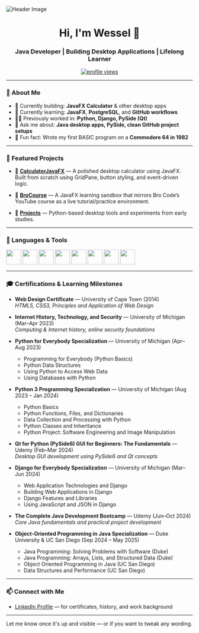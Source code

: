 ![Header Image](https://headedforspace.com/wp-content/uploads/2024/04/Heading.jpg)

<h1 align="center">Hi, I'm Wessel 👋</h1>
<h3 align="center">Java Developer | Building Desktop Applications | Lifelong Learner</h3>

<p align="center">
  <a href="https://www.linkedin.com/in/wessel-wessels-9113191a/">
    <img src="https://komarev.com/ghpvc/?username=aso-repos&label=Profile%20views&color=0e75b6&style=flat" alt="profile views"/>
  </a>
</p>

---

### 🧭 About Me

- 🔭 Currently building: **JavaFX Calculator** & other desktop apps
- 🌱 Currently learning: **JavaFX**, **PostgreSQL**, and **GitHub workflows**
- 👨‍💻 Previously worked in: **Python, Django, PySide (Qt)**
- 💬 Ask me about: **Java desktop apps, PySide, clean GitHub project setups**
- 🧠 Fun fact: Wrote my first BASIC program on a **Commodore 64 in 1982**

---

### 🚀 Featured Projects

- 🔸 [**CalculatorJavaFX**](https://github.com/aso-repos/CalculatorJavaFX) — A polished desktop calculator using JavaFX. Built from scratch using GridPane, button styling, and event-driven logic.

- 🔸 [**BroCourse**](https://github.com/aso-repos/BroCourse) — A JavaFX learning sandbox that mirrors Bro Code’s YouTube course as a live tutorial/practice environment.

- 🔸 [**Projects**](https://github.com/aso-repos/Projects) — Python-based desktop tools and experiments from early studies.

---

### 🧰 Languages & Tools

<p align="left">
  <img src="https://cdn.jsdelivr.net/gh/devicons/devicon/icons/java/java-original.svg" width="40" height="40"/>
  <img src="https://cdn.jsdelivr.net/gh/devicons/devicon/icons/intellij/intellij-original.svg" width="40" height="40"/>
  <img src="https://cdn.jsdelivr.net/gh/devicons/devicon/icons/github/github-original.svg" width="40" height="40"/>
  <img src="https://cdn.jsdelivr.net/gh/devicons/devicon/icons/python/python-original.svg" width="40" height="40"/>
  <img src="https://cdn.jsdelivr.net/gh/devicons/devicon/icons/qt/qt-original.svg" width="40" height="40"/>
  <img src="https://cdn.jsdelivr.net/gh/devicons/devicon/icons/sqlite/sqlite-original.svg" width="40" height="40"/>
  <img src="https://cdn.jsdelivr.net/gh/devicons/devicon/icons/photoshop/photoshop-line.svg" width="40" height="40"/>
  <img src="https://cdn.jsdelivr.net/gh/devicons/devicon/icons/illustrator/illustrator-line.svg" width="40" height="40"/>
</p>

---

### 🎓 Certifications & Learning Milestones

- **Web Design Certificate** — University of Cape Town (2014)  
  *HTML5, CSS3, Principles and Application of Web Design*

- **Internet History, Technology, and Security** — University of Michigan (Mar–Apr 2023)  
  *Computing & Internet history, online security foundations*

- **Python for Everybody Specialization** — University of Michigan (Apr–Aug 2023)  
  - Programming for Everybody (Python Basics)  
  - Python Data Structures  
  - Using Python to Access Web Data  
  - Using Databases with Python

- **Python 3 Programming Specialization** — University of Michigan (Aug 2023 – Jan 2024)  
  - Python Basics  
  - Python Functions, Files, and Dictionaries  
  - Data Collection and Processing with Python  
  - Python Classes and Inheritance  
  - Python Project: Software Engineering and Image Manipulation

- **Qt for Python (PySide6) GUI for Beginners: The Fundamentals** — Udemy (Feb–Mar 2024)  
  *Desktop GUI development using PySide6 and Qt concepts*

- **Django for Everybody Specialization** — University of Michigan (Mar–Jun 2024)  
  - Web Application Technologies and Django  
  - Building Web Applications in Django  
  - Django Features and Libraries  
  - Using JavaScript and JSON in Django

- **The Complete Java Development Bootcamp** — Udemy (Jun–Oct 2024)  
  *Core Java fundamentals and practical project development*

- **Object-Oriented Programming in Java Specialization** — Duke University & UC San Diego (Sep 2024 – May 2025)  
  - Java Programming: Solving Problems with Software (Duke)  
  - Java Programming: Arrays, Lists, and Structured Data (Duke)  
  - Object Oriented Programming in Java (UC San Diego)  
  - Data Structures and Performance (UC San Diego)

---

### 📫 Connect with Me

- [LinkedIn Profile](https://www.linkedin.com/in/wessel-wessels-9113191a/) — for certificates, history, and work background

---

Let me know once it's up and visible — or if you want to tweak any wording.
